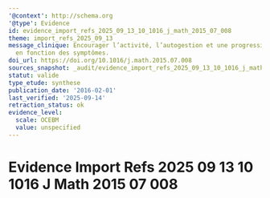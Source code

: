 ```yaml
---
'@context': http://schema.org
'@type': Evidence
id: evidence_import_refs_2025_09_13_10_1016_j_math_2015_07_008
theme: import_refs_2025_09_13
message_clinique: Encourager l’activité, l’autogestion et une progression graduée
  en fonction des symptômes.
doi_url: https://doi.org/10.1016/j.math.2015.07.008
sources_snapshot: _audit/evidence_import_refs_2025_09_13_10_1016_j_math_2015_07_008.json
statut: valide
type_etude: synthese
publication_date: '2016-02-01'
last_verified: '2025-09-14'
retraction_status: ok
evidence_level:
  scale: OCEBM
  value: unspecified
---
```

# Evidence Import Refs 2025 09 13 10 1016 J Math 2015 07 008

